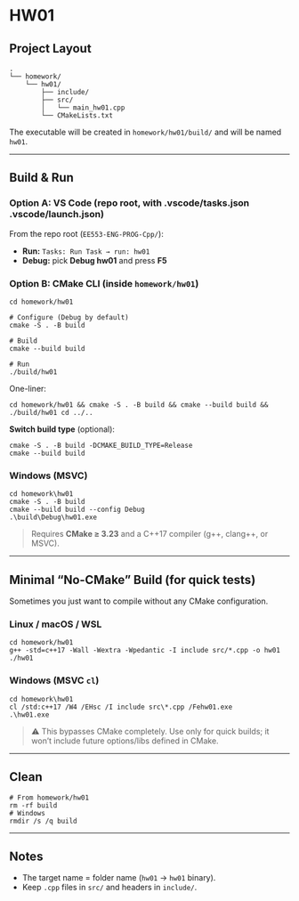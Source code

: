 # HW01

## Project Layout
```
.
└── homework/
    └── hw01/
        ├── include/
        ├── src/
        │   └── main_hw01.cpp
        └── CMakeLists.txt
```

The executable will be created in `homework/hw01/build/` and will be named `hw01`.

---

## Build & Run

### Option A: VS Code (repo root, with .vscode/tasks.json .vscode/launch.json)
From the repo root (`EE553-ENG-PROG-Cpp/`):

- **Run:** `Tasks: Run Task → run: hw01`  
- **Debug:** pick **Debug hw01** and press **F5**  

### Option B: CMake CLI (inside `homework/hw01`)
```
cd homework/hw01

# Configure (Debug by default)
cmake -S . -B build

# Build
cmake --build build

# Run
./build/hw01
```

One-liner:
```
cd homework/hw01 && cmake -S . -B build && cmake --build build && ./build/hw01 cd ../..
```

**Switch build type** (optional):
```
cmake -S . -B build -DCMAKE_BUILD_TYPE=Release
cmake --build build
```

### Windows (MSVC)
```
cd homework\hw01
cmake -S . -B build
cmake --build build --config Debug
.\build\Debug\hw01.exe
```

> Requires **CMake ≥ 3.23** and a C++17 compiler (g++, clang++, or MSVC).

---

## Minimal “No-CMake” Build (for quick tests)

Sometimes you just want to compile without any CMake configuration.

### Linux / macOS / WSL
```
cd homework/hw01
g++ -std=c++17 -Wall -Wextra -Wpedantic -I include src/*.cpp -o hw01
./hw01
```

### Windows (MSVC `cl`)
```
cd homework\hw01
cl /std:c++17 /W4 /EHsc /I include src\*.cpp /Fehw01.exe
.\hw01.exe
```

> ⚠️ This bypasses CMake completely. Use only for quick builds; it won’t include future options/libs defined in CMake.

---

## Clean
```
# From homework/hw01
rm -rf build
# Windows
rmdir /s /q build
```

---

## Notes
- The target name = folder name (`hw01` → `hw01` binary).
- Keep `.cpp` files in `src/` and headers in `include/`.
